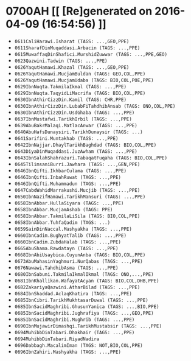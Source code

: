 # 0700AH [[ [Re]generated on 2016-04-09 (16:54:56) ]]

* `0611CaliHarawi.Isharat (TAGS: ...,GEO,PPE)`
* `0611SharafDinMuqaddasi.Arbacin (TAGS: ...,PPE)`
* `0615MuwaffaqDinShafici.MurshidZuwwar (TAGS: ...,PPE,GEO)`
* `0623Qazwini.Tadwin (TAGS: ...,PPE)`
* `0626YaqutHamawi.Khazal (TAGS: ...,GEO,PPE)`
* `0626YaqutHamawi.MucjamBuldan (TAGS: GEO,COL,PPE)`
* `0626YaqutHamawi.MucjamUdaba (TAGS: BIO,COL,POE,PPE)`
* `0629IbnNuqta.TakmilaIkmal (TAGS: ...,PPE)`
* `0629IbnNuqta.TaqyidLiMacrifa (TAGS: BIO,COL,PPE)`
* `0630IbnAthirCizzDin.Kamil (TAGS: CHR,PPE)`
* `0630IbnAthirCizzDin.LubabFiTahdhibAnsab (TAGS: ONO,COL,PPE)`
* `0630IbnAthirCizzDin.UsdGhaba (TAGS: ...,PPE)`
* `0637IbnMustafwi.TarikhIrbil (TAGS: ...,PPE)`
* `0639AbuBakrMalaqi.MatlacAnwar (TAGS: ...,PPE)`
* `0640AbuHafsDunaysiri.TarikhDunaysir (TAGS: ...)`
* `0641Sarifini.Muntakhab (TAGS: ...,PPE)`
* `0642IbnNajjar.DhaylTarikhBaghdad (TAGS: BIO,COL,PPE)`
* `0643DiyaDinMuqaddasi.JuzAwham (TAGS: ...,PPE)`
* `0643IbnSalahShahrazuri.TabaqatFuqaha (TAGS: BIO,COL,PPE)`
* `0645TilimsaniBurri.Jawhara (TAGS: ...,GEN,PPE)`
* `0646IbnQifti.IkhbarCulama (TAGS: ...,PPE)`
* `0646IbnQifti.InbahRuwat (TAGS: ...,PPE)`
* `0646IbnQifti.Muhammadun (TAGS: ...,PPE)`
* `0647CabdWahidMarrakushi.Mucjib (TAGS: ...,PPE)`
* `0650IbnNazifHamawi.TarikhMansuri (TAGS: ...,PPE)`
* `0658IbnAbbar.HullaSiyara (TAGS: ...,PPE)`
* `0658IbnAbbar.MucjamAshab (TAGS: PPE)`
* `0658IbnAbbar.TakmilaLiSila (TAGS: BIO,COL,PPE)`
* `0658IbnAbbar.TuhfaQadim (TAGS: ...)`
* `0659SainDinNaccal.Mashyakha (TAGS: ...,PPE)`
* `0660IbnCadim.BughyatTalib (TAGS: ...,PPE)`
* `0660IbnCadim.ZubdaHalab (TAGS: ...,PPE)`
* `0665AbuShama.Rawdatayn (TAGS: ...,PPE)`
* `0668IbnAbiUsaybica.CuyunAnba (TAGS: BIO,COL,PPE)`
* `0673AbuMahasinYaghmuri.NurQabas (TAGS: ...,PPE)`
* `0676Nawawi.TahdhibAsma (TAGS: ...,PPE)`
* `0680IbnSabuni.TakmilaIkmalIkmal (TAGS: ONO,...,PPE)`
* `0681IbnKhallikan.WafayatAcyan (TAGS: BIO,COL,DHB,PPE)`
* `0682ZakariyaQazwini.AtharBilad (TAGS: ...,PPE)`
* `0684IbnShaddad.AclaqKhatira (TAGS: ...,PPE)`
* `0685IbnCibri.TarikhMukhtasarDuwal (TAGS: ...,PPE)`
* `0685IbnSacidMaghribi.GhusunYanica (TAGS: ...,BIO,PPE)`
* `0685IbnSacidMaghribi.Jughrafiya (TAGS: ...,GEO,PPE)`
* `0685IbnSacidMaghribi.Mughrib (TAGS: ...,PPE)`
* `0690IbnMujawirDimashqi.TarikhMustabsir (TAGS: ...,PPE)`
* `0694MuhibbDinTabari.Dhakhair (TAGS: ...,PPE)`
* `0694MuhibbDinTabari.RiyadNadira`
* `0696Dabbagh.MacalimIman (TAGS: NOT,BIO,COL,PPE)`
* `0696IbnZahiri.Mashyakha (TAGS: ...,PPE)`
